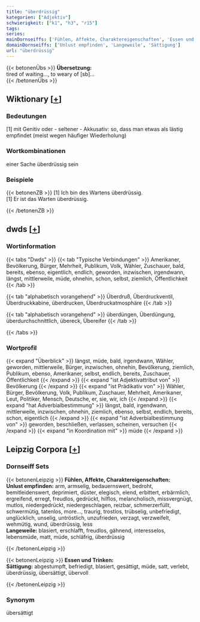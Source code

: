 ```yaml
---
title: "überdrüssig"
kategorien: ["Adjektiv"]
schwierigkeit: ["k1", "h3", "r15"]
tags:
series:
mainDornseiffs: ['Fühlen, Affekte, Charaktereigenschaften', 'Essen und Trinken']
domainDornseiffs: ['Unlust empfinden', 'Langeweile', 'Sättigung']
url: "überdrüssig"
---
```


{{< betonenÜbs >}}
**Übersetzung:**  
tired of waiting..., to weary  of [sb]...  
{{< /betonenÜbs >}}

## Wiktionary [[+](https://de.wiktionary.org/wiki/überdrüssig)]

### Bedeutungen
[1] mit Genitiv oder - seltener - Akkusativ: so, dass man etwas als lästig empfindet (meist wegen häufiger Wiederholung)  

### Wortkombinationen
einer Sache überdrüssig sein  

### Beispiele
{{< betonenZB >}}
[1] Ich bin des Wartens überdrüssig.  
[1] Er ist das Warten überdrüssig.  

{{< /betonenZB >}}


## dwds [[+](https://www.dwds.de/wb/überdrüssig)]

### Wortinformation
{{< tabs "Dwds" >}}
{{< tab "Typische Verbindungen" >}}
Amerikaner, Bevölkerung, Bürger, Mehrheit, Publikum, Volk, Wähler, Zuschauer, bald, bereits, ebenso, eigentlich, endlich, geworden, inzwischen, irgendwann, längst, mittlerweile, müde, ohnehin, schon, selbst, ziemlich, Öffentlichkeit
{{< /tab >}}

{{< tab "alphabetisch vorangehend" >}}
Überdruß, Überdruckventil, Überdruckkabine, überdrucken, Überdruckatmosphäre
{{< /tab >}}

{{< tab "alphabetisch vorangehend" >}}
überdüngen, Überdüngung, überdurchschnittlich, übereck, Übereifer
{{< /tab >}}

{{< /tabs >}}

### Wortprofil
{{< expand "Überblick" >}} längst, müde, bald, irgendwann, Wähler, geworden, mittlerweile, Bürger, inzwischen, ohnehin, Bevölkerung, ziemlich, Publikum, ebenso, Amerikaner, selbst, endlich, bereits, Zuschauer, Öffentlichkeit {{< /expand >}}
{{< expand "ist Adjektivattribut von" >}} Bevölkerung {{< /expand >}}
{{< expand "ist Prädikativ von" >}} Wähler, Bürger, Bevölkerung, Volk, Publikum, Zuschauer, Mehrheit, Amerikaner, Leut, Politiker, Mensch, Deutsche, er, sie, wir, ich {{< /expand >}}
{{< expand "hat Adverbialbestimmung" >}} längst, bald, irgendwann, mittlerweile, inzwischen, ohnehin, ziemlich, ebenso, selbst, endlich, bereits, schon, eigentlich {{< /expand >}}
{{< expand "ist Adverbialbestimmung von" >}} geworden, beschließen, verlassen, scheinen, versuchen {{< /expand >}}
{{< expand "in Koordination mit" >}} müde {{< /expand >}}

## Leipzig Corpora [[+](https://corpora.uni-leipzig.de/en/res?word=überdrüssig&corpusId=deu_newscrawl-public_2018)]

### Dornseiff Sets
{{< betonenLeipzig >}}
**Fühlen, Affekte, Charaktereigenschaften:**  
**Unlust empfinden:** arm, armselig, bedauernswert, bedroht, bemitleidenswert, deprimiert, düster, elegisch, elend, erbittert, erbärmlich, ergreifend, erregt, freudlos, gedrückt, hilflos, melancholisch, missvergnügt, mutlos, niedergedrückt, niedergeschlagen, reizbar, schmerzerfüllt, schwermütig, tatenlos, more..., traurig, trostlos, trübselig, unbefriedigt, unglücklich, unselig, untröstlich, unzufrieden, verzagt, verzweifelt, wehmütig, wund, überdrüssig, less  
**Langeweile:** blasiert, erschlafft, freudlos, gähnend, interesselos, lebensmüde, matt, müde, schläfrig, überdrüssig  

{{< /betonenLeipzig >}}


{{< betonenLeipzig >}}
**Essen und Trinken:**  
**Sättigung:** abgestumpft, befriedigt, blasiert, gesättigt, müde, satt, verlebt, überdrüssig, übersättigt, übervoll  

{{< /betonenLeipzig >}}

### Synonym
übersättigt

